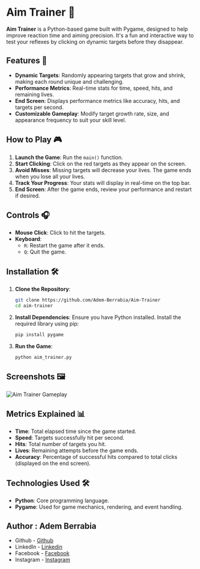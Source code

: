 # Aim Trainer 🎯

**Aim Trainer** is a Python-based game built with Pygame, designed to help improve reaction time and aiming precision. It's a fun and interactive way to test your reflexes by clicking on dynamic targets before they disappear.

## Features 🚀
- **Dynamic Targets**: Randomly appearing targets that grow and shrink, making each round unique and challenging.
- **Performance Metrics**: Real-time stats for time, speed, hits, and remaining lives.
- **End Screen**: Displays performance metrics like accuracy, hits, and targets per second.
- **Customizable Gameplay**: Modify target growth rate, size, and appearance frequency to suit your skill level.

## How to Play 🎮
1. **Launch the Game**: Run the `main()` function.
2. **Start Clicking**: Click on the red targets as they appear on the screen.
3. **Avoid Misses**: Missing targets will decrease your lives. The game ends when you lose all your lives.
4. **Track Your Progress**: Your stats will display in real-time on the top bar.
5. **End Screen**: After the game ends, review your performance and restart if desired.

## Controls 🎧
- **Mouse Click**: Click to hit the targets.
- **Keyboard**:
  - `R`: Restart the game after it ends.
  - `Q`: Quit the game.

## Installation 🛠️
1. **Clone the Repository**:
   ```bash
   git clone https://github.com/Adem-Berrabia/Aim-Trainer
   cd aim-trainer
   ```
2. **Install Dependencies**:
   Ensure you have Python installed. Install the required library using pip:
   ```bash
   pip install pygame
   ```
3. **Run the Game**:
   ```bash
   python aim_trainer.py
   ```

## Screenshots 🖼️
![Aim Trainer Gameplay](https://github.com/user-attachments/assets/34343424-465e-4b04-9d9e-3a7891f8e4fe)


## Metrics Explained 📊
- **Time**: Total elapsed time since the game started.
- **Speed**: Targets successfully hit per second.
- **Hits**: Total number of targets you hit.
- **Lives**: Remaining attempts before the game ends.
- **Accuracy**: Percentage of successful hits compared to total clicks (displayed on the end screen).

## Technologies Used 🛠️
- **Python**: Core programming language.
- **Pygame**: Used for game mechanics, rendering, and event handling.

## Author : Adem Berrabia

- Github - [Github](https://github.com/ITSADEM)
- LinkedIn - [Linkedin](https://www.linkedin.com/in/ademberrabia/)
- Facebook - [Facebook](https://www.facebook.com/profile.php?id=100022888083591)
- Instagram - [Instagram](https://www.instagram.com/adem_rb3/?hl=fr)
